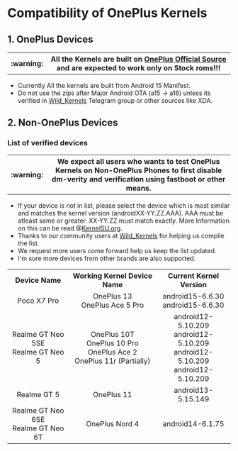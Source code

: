 # Compatibility of OnePlus Kernels
## 1. OnePlus Devices

<table>
  <tr>
    <th> :warning: </th>
    <th> All the Kernels are built on <a href="https://github.com/OnePlusOSS/">OnePlus Official Source</a> and are expected to work only on Stock roms!!!</th>
  </tr>
</table>

 - Currently All the kernels are built from Android 15 Manifest.
 - Do not use the zips after Major Android OTA (a15 -> a16) unless its verified in <a href="https://t.me/Wild_Kernels">Wild_Kernels</a> Telegram group or other sources like XDA.

## 2. Non-OnePlus Devices
### List of verified devices 
<table>
  <tr>
    <th> :warning: </th>
    <th> We expect all users who wants to test OnePlus Kernels on Non-OnePlus Phones to first disable dm-verity and verification using fastboot or other means.</th>
  </tr>
</table>

 - If your device is not in list, please select the device which is most similar and matches the kernel version (androidXX-YY.ZZ.AAA). AAA must be atleast same or greater. XX-YY.ZZ must match exactly. More Information on this can be read @<a href="https://kernelsu.org/guide/installation.html#kmi">KernelSU.org</a>.
 - Thanks to our community users at <a href="https://t.me/Wild_Kernels">Wild_Kernels</a> for helping us compile the list.
 - We request more users come forward help us keep the list updated. 
 - I'm sure more devices from other brands are also supported.
<table>
	<tr> 
		<th align="center"> Device Name </th>
		<th align="center"> Working Kernel Device Name </th>
	    <th align="center"> Current Kernel Version </th>
	</tr>
	<tr> 
		<td align="center"> Poco X7 Pro </td>
		<td align="center"> OnePlus 13<br>OnePlus Ace 5 Pro </td>
		<td align="center"> android15-6.6.30<br>android15-6.6.30 </td>
	</tr>
	<tr> 
		<td align="center"> Realme GT Neo 5SE<br>Realme GT Neo 5 </td>
		<td align="center"> OnePlus 10T<br>OnePlus 10 Pro<br>OnePlus Ace 2<br>OnePlus 11r (Partially) </td>
		<td align="center"> android12-5.10.209<br>android12-5.10.209<br>android12-5.10.209<br>android12-5.10.209 </td>
	</tr>
	<tr> 
		<td align="center"> Realme GT 5 </td>
		<td align="center"> OnePlus 11 </td>
		<td align="center"> android13-5.15.149 </td>
	</tr>
	<tr> 
		<td align="center"> Realme GT Neo 6SE<br>Realme GT Neo 6T </td>
		<td align="center"> OnePlus Nord 4 </td>
		<td align="center"> android14-6.1.75 </td>
	</tr>
</table>